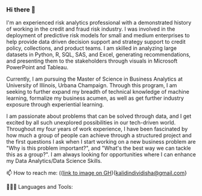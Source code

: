 ### Hi there 👋

I'm an experienced risk analytics professional with a demonstrated history of working in the credit and fraud risk industry. I was involved in the deployment of predictive risk models for small and medium enterprises to help provide data driven decision support and strategy support to credit policy, collections, and product teams. I am skilled in analyzing large datasets in Python, R, SQL, SAS, and Excel, generating recommendations, and presenting them to the stakeholders through visuals in Microsoft PowerPoint and Tableau.

Currently, I am pursuing the Master of Science in Business Analytics at University of Illinois, Urbana Champaign. Through this program, I am seeking to further expand my breadth of technical knowledge of machine learning, formalize my business acumen, as well as get further industry exposure through experiential learning.

I am passionate about problems that can be solved through data, and I get excited by all such unexplored possibilities in our tech-driven world. Throughout my four years of work experience, I have been fascinated by how much a group of people can achieve through a structured project and the first questions I ask when I start working on a new business problem are "Why is this problem important?", and "What's the best way we can tackle this as a group?". I am always looking for opportunities where I can enhance my Data Analytics/Data Science Skills.


📫 How to reach me:
(([link to image on GH](https://th.bing.com/th/id/R.229079c8f5240851cece598cf8eee770?rik=TvMiz3mBQ9DAlQ&riu=http%3a%2f%2fwww.techerator.com%2fwp-content%2fuploads%2f2013%2f06%2fGmail-Logo.png&ehk=whqP3PDQYFbziZN8i5yRAa9t7YY2hWS0gvPmKvxRoug%3d&risl=&pid=ImgRaw&r=0)){kalidindividisha@gmail.com}


👨🏻‍💻 Languages and Tools: 


<!--
**vidishakalidindi/vidishakalidindi** is a ✨ _special_ ✨ repository because its `README.md` (this file) appears on your GitHub profile.

Here are some ideas to get you started:

- 🔭 I’m currently working on ...
- 🌱 I’m currently learning ...
- 👯 I’m looking to collaborate on ...
- 🤔 I’m looking for help with ...
- 💬 Ask me about ...
- 📫 How to reach me: ...
- 😄 Pronouns: ...
- ⚡ Fun fact: ...
-->

